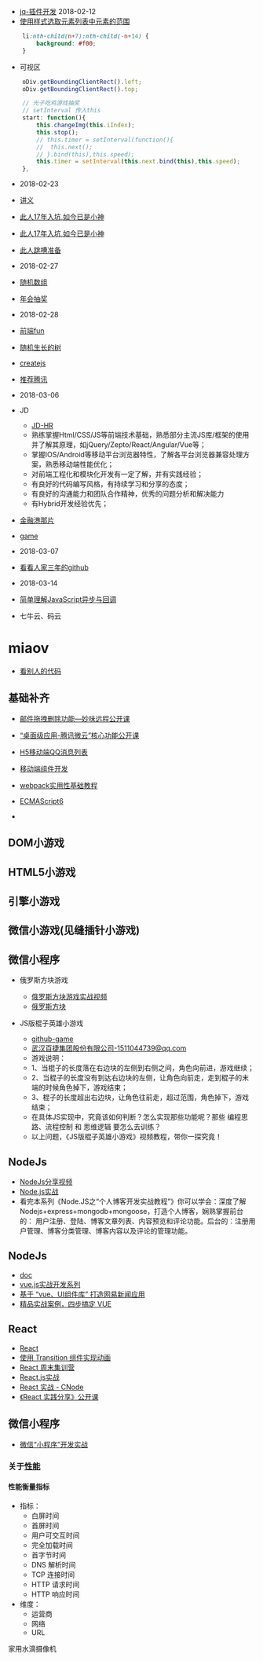 - [jq-插件开发](https://my.oschina.net/blogshi/blog/225443)
2018-02-12
- [使用样式选取元素列表中元素的范围](https://bittersmann.de/samples/08-15)
```css
    li:nth-child(n+7):nth-child(-n+14) {
        background: #f00;
    }
```
- 可视区
```javascript
    oDiv.getBoundingClientRect().left;
    oDiv.getBoundingClientRect().top;
```
```javascript
    // 光子吃鸡游戏抽奖
    // setInterval 传入this
    start: function(){
        this.changeImg(this.iIndex);
        this.stop();
        // this.timer = setInterval(function(){
        //  this.next();
        // }.bind(this),this.speed);
        this.timer = setInterval(this.next.bind(this),this.speed);
    },
```

- 2018-02-23
- [讲义](http://www.cnblogs.com/huangshikun/category/957637.html)
- [此人17年入坑,如今已是小神](https://github.com/bxm0927)
- [此人17年入坑,如今已是小神](http://www.lovebxm.com)
- [此人跳槽准备](https://segmentfault.com/a/1190000013331105?utm_source=channel-hottest)

- 2018-02-27
- [随机数组](https://segmentfault.com/q/1010000006819233)
- [年会抽奖](https://www.h5jun.com/post/luckey-draw-in-5-minutes.html)
- 2018-02-28
- [前端fun](https://www.qdfuns.com)
- [随机生长的树](https://www.qdfuns.com/article/48012/0cacffc65456505cd1ab5f8b5e06a190.html)
- [createjs](http://www.ajexoop.com/wordpress/)
- [推荐腾讯](https://www.cnblogs.com/kenkofox/p/4153853.html)
- 2018-03-06
- JD
    - [JD-HR](https://www.lagou.com/jobs/4068087.html)
    - 熟练掌握Html/CSS/JS等前端技术基础，熟悉部分主流JS库/框架的使用并了解其原理，如jQuery/Zepto/React/Angular/Vue等；
    - 掌握IOS/Android等移动平台浏览器特性，了解各平台浏览器兼容处理方案，熟悉移动端性能优化；
    - 对前端工程化和模块化开发有一定了解，并有实践经验；
    - 有良好的代码编写风格，有持续学习和分享的态度；
    - 有良好的沟通能力和团队合作精神，优秀的问题分析和解决能力
    - 有Hybrid开发经验优先；
- [金融港那片](https://www.lagou.com/jobs/2227893.html)
- [game](https://study.miaov.com/v_show/522)
- 2018-03-07
- [看看人家三年的github](https://github.com/cbbfcd)

- 2018-03-14
- [简单理解JavaScript异步与回调](https://juejin.im/post/5aa7c3a4f265da23945f28e0?utm_source=gold_browser_extension)
- 七牛云、码云
# miaov

- [看别人的代码](https://miaov.com/index.php/example/exampleList)

## 基础补齐
- [邮件拖拽删除功能—妙味远程公开课](https://study.miaov.com/study/show/chapter/317)
- [“桌面级应用-腾讯微云”核心功能公开课](https://study.miaov.com/study/show/chapter/17)
- [H5移动端QQ消息列表](https://study.miaov.com/study/show/chapter/330)
- [移动端组件开发](https://study.miaov.com/study/show/chapter/259)
- [webpack实用性基础教程](https://study.miaov.com/study/show/chapter/358)
- [ECMAScript6](https://study.miaov.com/study/show/chapter/151)

- []()


## DOM小游戏
## HTML5小游戏
## 引擎小游戏
## 微信小游戏(见缝插针小游戏)
## 微信小程序

- 俄罗斯方块游戏
    - [俄罗斯方块游戏实战视频](https://study.miaov.com/study/show/chapter/171)
    - [俄罗斯方块](C:\Users\Administrator\Desktop\方块)

- JS版棍子英雄小游戏
    - [github-game](https://github.com/search?q=棍子英雄小游戏&ref=opensearch)
    - [武汉百捷集团股份有限公司-1511044739@qq.com](https://github.com/XuetaoZhang)
    - 游戏说明：
    - 1、当棍子的长度落在右边块的左侧到右侧之间，角色向前进，游戏继续；
    - 2、当棍子的长度没有到达右边块的左侧，让角色向前走，走到棍子的末端的时候角色掉下，游戏结束；
    - 3、棍子的长度超出右边块，让角色往前走，超过范围，角色掉下，游戏结束；
    - 在具体JS实现中，究竟该如何判断？怎么实现那些功能呢？那些 编程思路、流程控制 和 思维逻辑 要怎么去训练？
    - 以上问题，《JS版棍子英雄小游戏》视频教程，带你一探究竟！

## NodeJs

- [NodeJs分享视频](https://study.miaov.com/study/show/chapter/175)
- [Node.js实战](https://study.miaov.com/study/show/chapter/7)
- 看完本系列《Node.JS之“个人博客开发实战教程”》你可以学会：深度了解 Nodejs+express+mongodb+mongoose，打造个人博客，娴熟掌握前台的： 用户注册、登陆、博客文章列表、内容预览和评论功能。后台的：注册用户管理、博客分类管理、博客内容以及评论的管理功能。

## NodeJs
- [doc](https://github.com/vuejs/vue-docs-zh-cn)
- [vue.js实战开发系列](https://study.miaov.com/study/show/chapter/224)
- [基于 “vue、UI组件库” 打造网易新闻应用](https://study.miaov.com/study/show/chapter/332)
- [精品实战案例，四步搞定 VUE](https://study.miaov.com/study/show/chapter/385)

## React

- [React](https://study.miaov.com/study/show/chapter/370)
- [使用 Transition 组件实现动画](https://study.miaov.com/study/show/chapter/364)
- [React 周末集训营](https://study.miaov.com/study/show/chapter/362)
- [React.js实战](https://study.miaov.com/study/show/chapter/33)
- [React 实战 - CNode](https://study.miaov.com/study/show/chapter/404)
- [《React 实践分享》公开课](https://study.miaov.com/study/show/chapter/29)

## 微信小程序
- [微信“小程序”开发实战](https://study.miaov.com/study/show/chapter/153)


### 关于[性能](https://juejin.im/entry/5a8ebc4c5188257a5e5757b6?utm_source=gold_browser_extension)
#### 性能衡量指标
- 指标：
    - 白屏时间
    - 首屏时间
    - 用户可交互时间
    - 完全加载时间
    - 首字节时间
    - DNS 解析时间
    - TCP 连接时间
    - HTTP 请求时间
    - HTTP 响应时间
- 维度：
    - 运营商
    - 网络
    - URL





家用水滴摄像机




